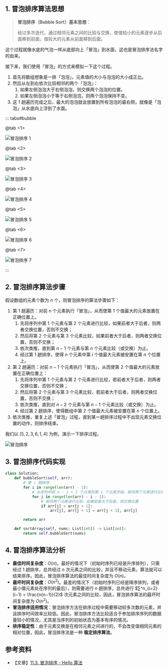 ## 1. 冒泡排序算法思想

> **冒泡排序（Bubble Sort）基本思想**：
>
> 经过多次迭代，通过相邻元素之间的比较与交换，使值较小的元素逐步从后面移到前面，值较大的元素从前面移到后面。

这个过程就像水底的气泡一样从底部向上「冒泡」到水面，这也是冒泡排序法名字的由来。

接下来，我们使用「冒泡」的方式来模拟一下这个过程。

1. 首先将数组想象是一排「泡泡」，元素值的大小与泡泡的大小成正比。
2. 然后从左到右依次比较相邻的两个「泡泡」：
   1. 如果左侧泡泡大于右侧泡泡，则交换两个泡泡的位置。
   2. 如果左侧泡泡小于等于右侧泡泡，则两个泡泡保持不变。
3. 这 $1$ 趟遍历完成之后，最大的泡泡就会放置到所有泡泡的最右侧，就像是「泡泡」从水底向上浮到了水面。

::: tabs#bubble

@tab <1>

![冒泡排序 1](https://qcdn.itcharge.cn/images/202308152226863.png)

@tab <2>

![冒泡排序 2](https://qcdn.itcharge.cn/images/202308152227763.png)

@tab <3>

![冒泡排序 3](https://qcdn.itcharge.cn/images/202308152227002.png)

@tab <4>

![冒泡排序 4](https://qcdn.itcharge.cn/images/202308152227621.png)

@tab <5>

![冒泡排序 5](https://qcdn.itcharge.cn/images/202308152227175.png)

@tab <6>

![冒泡排序 6](https://qcdn.itcharge.cn/images/202308152227578.png)

@tab <7>

![冒泡排序 7](https://qcdn.itcharge.cn/images/202308152228488.png)

:::

## 2. 冒泡排序算法步骤

假设数组的元素个数为 $n$ 个，则冒泡排序的算法步骤如下：

1. 第 $1$ 趟遍历：对前 $n$ 个元素执行「冒泡」，从而使第 $1$ 个值最大的元素放置在正确位置上。
   1. 先将序列中第 $1$ 个元素与第 $2$ 个元素进行比较，如果前者大于后者，则两者交换位置，否则不交换；
   2. 然后将第 $2$ 个元素与第 $3$ 个元素比较，如果前者大于后者，则两者交换位置，否则不交换；
   3. 依次类推，直到第 $n - 1$ 个元素与第 $n$ 个元素比较（或交换）为止。
   4. 经过第 $1$ 趟排序，使得 $n$ 个元素中第 $i$ 个值最大元素被安置在第 $n$ 个位置上。
2. 第 $2$ 趟遍历：对前 $n - 1$ 个元素执行「冒泡」，从而使第 $2$ 个值最大的元素放置在正确位置上：
   1. 先将序列中第 $1$ 个元素与第 $2$ 个元素进行比较，若前者大于后者，则两者交换位置，否则不交换；
   2. 然后将第 $2$ 个元素与第 $3$ 个元素比较，若前者大于后者，则两者交换位置，否则不交换；
   3. 依次类推，直到对 $n - 2$ 个元素与第 $n - 1$ 个元素比较（或交换）为止。
   4. 经过第 $2$ 趟排序，使得数组中第 $2$ 个值最大元素被安置在第 $n$ 个位置上。
3. 依次类推，重复上述「冒泡」过程，直到某一趟排序过程中不出现元素交换位置的动作，则排序结束。

我们以 $[5, 2, 3, 6, 1, 4]$ 为例，演示一下排序过程。

![冒泡排序](https://qcdn.itcharge.cn/images/202308152309725.png)

## 3. 冒泡排序代码实现

```python
class Solution:
    def bubbleSort(self, arr):
        # 第 i 趟排序
        for i in range(len(arr) - 1):
            # 从序列中前 n - i + 1 个元素的第 1 个元素开始，相邻两个元素进行比较
            for j in range(len(arr) - i - 1):
                # 相邻两个元素进行比较，如果前者大于后者，则交换位置
                if arr[j] > arr[j + 1]:
                    arr[j], arr[j + 1] = arr[j + 1], arr[j]

        return arr

    def sortArray(self, nums: List[int]) -> List[int]:
        return self.bubbleSort(nums)
```

## 4. 冒泡排序算法分析

- **最佳时间复杂度**：$O(n)$。最好的情况下（初始时序列已经是升序排列），只需经过 $1$ 趟排序，总共经过 $n$ 次元素之间的比较，并且不移动元素，算法就可以结束排序。因此，冒泡排序算法的最佳时间复杂度为 $O(n)$。
- **最坏时间复杂度**：$O(n^2)$。最差的情况下（初始时序列已经是降序排列，或者最小值元素处在序列的最后），则需要进行 $n$ 趟排序，总共进行 $∑^n_{i=2}(i−1) = \frac{n(n−1)}{2}$ 次元素之间的比较，因此，冒泡排序算法的最坏时间复杂度为 $O(n^2)$。
- **冒泡排序适用情况**：冒泡排序方法在排序过程中需要移动较多次数的元素，并且排序时间效率比较低。因此，冒泡排序方法比较适合于参加排序序列的数据量较小的情况，尤其是当序列的初始状态为基本有序的情况。
- **排序稳定性**：由于元素交换是在相邻元素之间进行的，不会改变值相同元素的相对位置，因此，冒泡排序法是一种 **稳定排序算法**。

## 参考资料

- 【文章】[11.3.  冒泡排序 - Hello 算法](https://www.hello-algo.com/chapter_sorting/bubble_sort/)